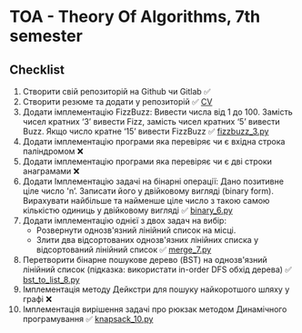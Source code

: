 # TOA - Theory Of Algorithms, 7th semester
## Checklist
1. Створити свій репозиторій на Github чи Gitlab ✅
2. Створити резюме та додати у репозиторій ✅ [CV](https://github.com/VladyslavKharchenko/TOA/blob/master/vladyslav_kharchenko's_cv_python_trainee.pdf)
3. Додати імплементацію FizzBuzz: Вивести числа від 1 до 100. Замість чисел кратних ‘3’ вивести Fizz, замість чисел кратних ‘5’ вивести Buzz. Якщо число кратне ‘15’ вивести FizzBuzz ✅ [fizzbuzz_3.py](https://github.com/VladyslavKharchenko/TOA/blob/master/fizzbuzz_3.py)
4. Додати імплементацію програми яка перевіряє чи є вхідна строка паліндромом ❌
5. Додати імплементацію програми яка перевіряє чи є дві строки анаграмами ❌
6. Додати Імплементацію задачі на бінарні операції: Дано позитивне ціле число 'n’. Записати його у двійковому вигляді (binary form). Вирахувати найбільше та найменше ціле число з такою самою кількістю одиниць у двійковому вигляді ✅ [binary_6.py](https://github.com/VladyslavKharchenko/TOA/blob/master/binary_6.py)
7. Додати імплементацію однієї з двох задач на вибір:
    * Розвернути однозв'язний лінійний список на місці.
    * Злити два відсортованих однозв'язних лінійних списка у відсортований лінійний список ✅ [merge_7.py](https://github.com/VladyslavKharchenko/TOA/blob/master/merge_7.py)
8. Перетворити бінарне пошукове дерево (BST) на однозв'язний лінійний список (підказка: використати in-order DFS обхід дерева) ✅ [bst_to_list_8.py](https://github.com/VladyslavKharchenko/TOA/blob/master/bst_to_list_8.py)
9. Імплементація методу Дейкстри для пошуку найкоротшого шляху у графі ❌
10. Імплементація вирішення задачі про рюкзак методом Динамічного програмування ✅ [knapsack_10.py](https://github.com/VladyslavKharchenko/TOA/blob/master/knapsack_10.py)
